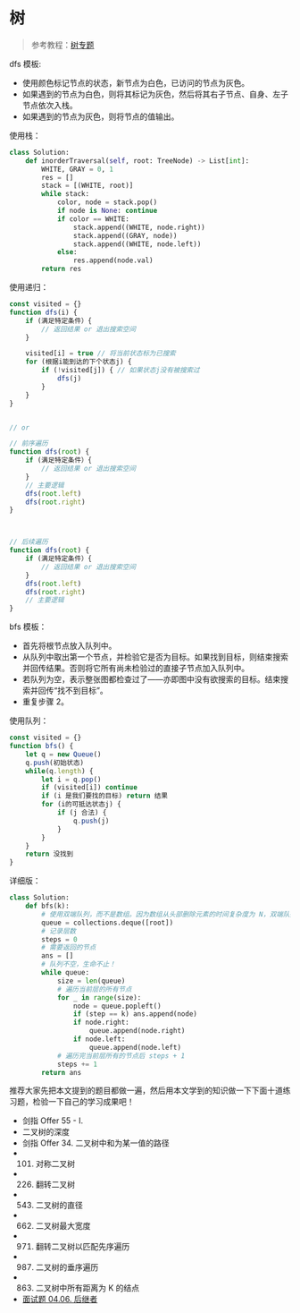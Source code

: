 # 树

> 参考教程：[树专题](https://leetcode-solution-leetcode-pp.gitbook.io/leetcode-solution/thinkings/tree)

dfs 模板:

- 使用颜色标记节点的状态，新节点为白色，已访问的节点为灰色。
- 如果遇到的节点为白色，则将其标记为灰色，然后将其右子节点、自身、左子节点依次入栈。
- 如果遇到的节点为灰色，则将节点的值输出。

使用栈：

```python
class Solution:
    def inorderTraversal(self, root: TreeNode) -> List[int]:
        WHITE, GRAY = 0, 1
        res = []
        stack = [(WHITE, root)]
        while stack:
            color, node = stack.pop()
            if node is None: continue
            if color == WHITE:
                stack.append((WHITE, node.right))
                stack.append((GRAY, node))
                stack.append((WHITE, node.left))
            else:
                res.append(node.val)
        return res
```

使用递归：

```js
const visited = {}
function dfs(i) {
    if (满足特定条件）{
        // 返回结果 or 退出搜索空间
    }

    visited[i] = true // 将当前状态标为已搜索
    for (根据i能到达的下个状态j) {
        if (!visited[j]) { // 如果状态j没有被搜索过
            dfs(j)
        }
    }
}


// or

// 前序遍历
function dfs(root) {
    if (满足特定条件）{
        // 返回结果 or 退出搜索空间
    }
    // 主要逻辑
    dfs(root.left)
    dfs(root.right)
}



// 后续遍历
function dfs(root) {
    if (满足特定条件）{
        // 返回结果 or 退出搜索空间
    }
    dfs(root.left)
    dfs(root.right)
    // 主要逻辑
}

```

bfs 模板：

- 首先将根节点放入队列中。
- 从队列中取出第一个节点，并检验它是否为目标。如果找到目标，则结束搜索并回传结果。否则将它所有尚未检验过的直接子节点加入队列中。
- 若队列为空，表示整张图都检查过了——亦即图中没有欲搜索的目标。结束搜索并回传“找不到目标”。
- 重复步骤 2。

使用队列：

```javascript
const visited = {}
function bfs() {
    let q = new Queue()
    q.push(初始状态)
    while(q.length) {
        let i = q.pop()
        if (visited[i]) continue
        if (i 是我们要找的目标) return 结果
        for (i的可抵达状态j) {
            if (j 合法) {
                q.push(j)
            }
        }
    }
    return 没找到
}

```

详细版：

```python
class Solution:
    def bfs(k):
        # 使用双端队列，而不是数组。因为数组从头部删除元素的时间复杂度为 N，双端队列的底层实现其实是链表。
        queue = collections.deque([root])
        # 记录层数
        steps = 0
        # 需要返回的节点
        ans = []
        # 队列不空，生命不止！
        while queue:
            size = len(queue)
            # 遍历当前层的所有节点
            for _ in range(size):
                node = queue.popleft()
                if (step == k) ans.append(node)
                if node.right:
                    queue.append(node.right)
                if node.left:
                    queue.append(node.left)
            # 遍历完当前层所有的节点后 steps + 1
            steps += 1
        return ans
```


推荐大家先把本文提到的题目都做一遍，然后用本文学到的知识做一下下面十道练习题，检验一下自己的学习成果吧！

- 剑指 Offer 55 - I.
- 二叉树的深度
- 剑指 Offer 34. 二叉树中和为某一值的路径
- 101. 对称二叉树
- 226. 翻转二叉树
- 543. 二叉树的直径
- 662. 二叉树最大宽度
- 971. 翻转二叉树以匹配先序遍历
- 987. 二叉树的垂序遍历
- 863. 二叉树中所有距离为 K 的结点
- [面试题 04.06. 后继者](https://leetcode-cn.com/problems/successor-lcci/)